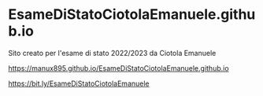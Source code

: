 # EsameDiStatoCiotolaEmanuele.github.io
Sito creato per l'esame di stato 2022/2023 da Ciotola Emanuele

https://manux895.github.io/EsameDiStatoCiotolaEmanuele.github.io

https://bit.ly/EsameDiStatoCiotolaEmanuele
